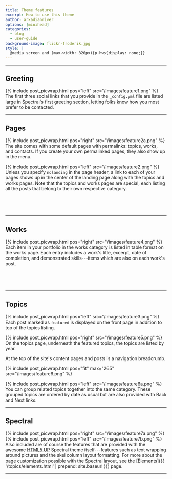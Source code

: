 ```yaml
---
title: Theme features
excerpt: How to use this theme
author: arkadianriver
options: [minihead]
categories:
  - blog
  - user-guide
background-image: flickr-froderik.jpg
style: |
  @media screen and (max-width: 820px){p.hws{display: none;}}  
---
```



<hr />

## Greeting

{% include post_picwrap.html pos="left" src="/images/feature1.png" %}
The first three social links that you provide in the `_config.yml` file
are listed large in Spectral's first greeting section, letting folks know
how you most prefer to be contacted.

<hr />

## Pages

{% include post_picwrap.html pos="right" src="/images/feature2a.png" %}
The site comes with some default pages with permalinks: topics, works,
and contacts. If you create your own permalinked pages, they also show
up in the menu.

{% include post_picwrap.html pos="left" src="/images/feature2.png" %}
Unless you specify `nolanding` in the page header, a link to each of your pages
shows up in the center of the landing page along with the topics and works
pages. Note that the topics and works pages are special, each listing all
the posts that belong to their own respective category.

<p class="hws">&nbsp;</p>

<p class="hws">&nbsp;</p>

<hr />

## Works

{% include post_picwrap.html pos="right" src="/images/feature4.png" %}
Each item in your portfolio in the works category is listed in table format
on the works page. Each entry includes a work's title, excerpt, date of
completion, and demonstrated skills---items which are also on each work's
post.

<p class="hws">&nbsp;</p>

<p class="hws">&nbsp;</p>

<hr />

## Topics

{% include post_picwrap.html pos="left" src="/images/feature3.png" %}
Each post marked as `featured` is displayed on the front page
in addition to top of the topics listing.

{% include post_picwrap.html pos="right" src="/images/feature5.png" %}
On the topics page, underneath the featured topics, the topics are listed
by year.

At the top of the site's content pages and posts is a navigation breadcrumb.

<!-- <p><img src="{{ '/images/feature6.png' | prepend: site.baseurl}}" alt=""/></p> -->

{% include post_picwrap.html pos="fit" max="265" src="/images/feature6.png" %}

{% include post_picwrap.html pos="left" src="/images/feature6a.png" %}
You can group related topics together into the same category. These grouped
topics are ordered by date as usual but are also provided with Back
and Next links.

<hr />

## Spectral

{% include post_picwrap.html pos="right" src="/images/feature7a.png" %}
{% include post_picwrap.html pos="left" src="/images/feature7b.png" %}
Also included are of course the features that are provided with the awesome
[HTML5 UP](https://HTML5up.net) Spectral theme itself---features
such as text wrapping around pictures and the skel column layout formatting.
For more about the page customization possible with the Spectral layout, see
the [Elements]({{ '/topics/elements.html' | prepend: site.baseurl }}) page.

<hr />

